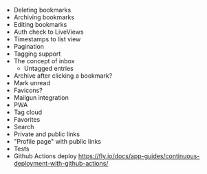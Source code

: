 - Deleting bookmarks
- Archiving bookmarks
- Editing bookmarks
- Auth check to LiveViews
- Timestamps to list view
- Pagination
- Tagging support
- The concept of inbox
  - Untagged entries
- Archive after clicking a bookmark?
- Mark unread
- Favicons?
- Mailgun integration
- PWA
- Tag cloud
- Favorites
- Search
- Private and public links
- "Profile page" with public links
- Tests
- Github Actions deploy https://fly.io/docs/app-guides/continuous-deployment-with-github-actions/
